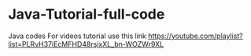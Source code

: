 # Java-Tutorial-full-code
Java codes
For videos tutorial use this link https://youtube.com/playlist?list=PLRvH37iEcMFHD48rsjxXL_bn-WOZWr9XL
